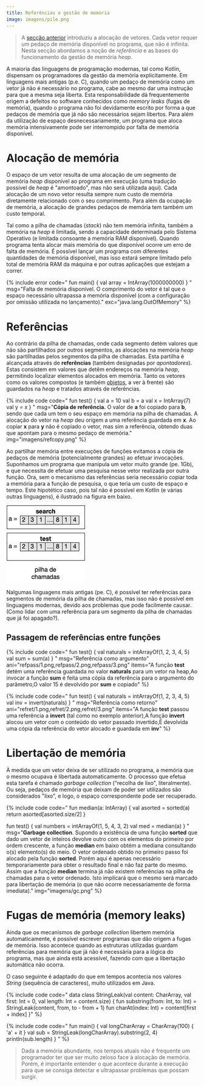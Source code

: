 ```yaml
---
title: Referências e gestão de memória
image: imagens/pile.png
---
```

>A [secção anterior](vetores) introduziu a alocação de vetores. Cada vetor requer um pedaço de memória disponível no programa, que não é infinita. Nesta secção abordamos a noção de *referência* e as bases do funcionamento da gestão de memória *heap*.

A maioria das linguagens de programação modernas, tal como Kotlin, dispensam os programadores da gestão da memória explicitamente. Em linguagens mais antigas (p.e. C), quando um pedaço de memória como um vetor já não é necessário no programa, cabe ao mesmo dar uma instrução para que a mesma seja liberta. Esta responsabilidade dá frequentemente origem a defeitos no software conhecidos como *memory leaks* (fugas de memória), quando o programa não foi devidamente escrito por forma a que pedaços de memória que já não são necessários sejam libertos. Para além da utilização de espaço desnecessariamente, um programa que aloca memória intensivamente pode ser interrompido por falta de memória disponível.


# Alocação de memória
O espaço de um vetor resulta de uma alocação de um segmento de memória *heap* disponível ao programa em execução (uma tradução possível de *heap* é "amontoado", mas não será utilizada aqui). Cada alocação de um novo vetor resulta sempre num custo de memória diretamente relacionado com o seu comprimento. Para além da ocupação de memória, a alocação de grandes pedaços de memória tem também um custo temporal.

Tal como a pilha de chamadas (*stack*) não tem memória infinita, também a memória na *heap* é limitada, sendo a capacidade determinada pelo Sistema Operativo (e limitada consoante a memória RAM disponível). Quando programa tenta alocar mais memória do que disponível ocorre um erro de falta de memória. É possível lançar um programa com diferentes quantidades de memória disponível, mas isso estará sempre limitado pelo total de memória RAM da máquina e por outras aplicações que estejam a correr.

{% include error code="
fun main() {
    val array = IntArray(1000000000)
}
"
msg="Falta de memória disponível. O comprimento do vetor é tal que o espaço necessário ultrapassa a memória disponível (com a configuração por omissão utilizada no lançamento)."
exc="java.lang.OutOfMemory"
 %}


# Referências

Ao contrário da pilha de chamadas, onde cada segmento detém valores que não são partilhados por outros segmentos, as alocações na memória *heap* são partilhadas pelos segmentos da pilha de chamadas. Esta partilha é alcançada através de **referências** (também designadas por *apontadores*).  Estas consistem em valores que detêm endereços na memória *heap*, permitindo localizar elementos alocados em memória. Tanto os vetores como os valores compostos (e também [objetos](../06_objetos/objetos), a ver à frente) são guardados na *heap* e tratados através de referências.

{% include code code="
fun test() {
    val a = 10
    val b = a
    val x = IntArray(7)
    val y = x
}
"
msg="<b>Cópia de referência.</b> O valor de <b>a</b> foi copiado para <b>b</b>, sendo que cada um tem o seu espaço em memória na pilha de chamadas. A alocação do vetor na <i>heap</i> deu origem a uma referência guardada em <b>x</b>. Ao copiar <b>x</b> para <b>y</b> não é copiado o vetor, mas sim a referência, obtendo duas que apontam para o mesmo pedaço de memória."
img="imagens/refcopy.png"
%}

Ao partilhar memória entre execuções de funções evitamos a cópia de pedaços de memória (potencialmente grandes) ao efetuar invocações. Suponhamos um programa que manipula um vetor muito grande (pe. 1Gb), e que necessita de efetuar uma pesquisa nesse vetor realizada por outra função. Ora, sem o mecanismo das referências seria necessário copiar toda a memória para a função de pesquisa, o que teria um custo de espaço e tempo. Este hipotético caso, pois tal não é possível em Kotlin (e várias outras linguagens), é ilustrado na figura em baixo.

![](imagens/testsearch.png)

Nalgumas linguagens mais antigas (pe. C), é possível ter referências para segmentos de memória da pilha de chamadas, mas isso  não é possível em linguagens modernas, devido aos problemas que pode facilmente causar. (Como lidar com uma referência para um segmento da pilha de chamadas que já foi apagado?).



## Passagem de referências entre funções

{% include code code="
fun test() {
    val naturals = intArrayOf(1, 2, 3, 4, 5)
    val sum = sum(a)
}
"
msg="Referência como argumento"
ani="refpass/1.png,refpass/2.png,refpass/3.png"
items="A função <b>test</b> detém uma referência guardada no valor <b>naturals</b> para um vetor na heap,Ao invocar a função <b>sum</b> é feita uma cópia da referência para o argumento do parâmetro,O valor 15 é devolvido por <b>sum</b> e copiado"
%}

{% include code code="
fun test() {
    val naturals = intArrayOf(1, 2, 3, 4, 5)
    val inv = invert(naturals)
}
"
msg="Referência como retorno"
ani="refret/1.png,refret/2.png,refret/3.png"
items="A função <b>test</b> passou uma referência a <b>invert</b> (tal como no exemplo anterior),A função <b>invert</b> alocou um vetor com o conteúdo do vetor passado invertido,É devolvida uma cópia da referência do vetor alocado e guardada em <b>inv</b>"
%}




# Libertação de memória
À medida que um vetor deixa de ser utilizado no programa, a memória que o mesmo ocupava é libertada automaticamente. O processo que efetua esta tarefa é chamado *garbage collection* ("recolha de lixo", literalmente). Ou seja, pedaços de memória que deixam de poder ser utilizados são considerados "lixo", e logo, o espaço correspondente pode ser recuperado.



{% include code code="
fun median(a: IntArray) {
    val asorted = sorted(a)
    return asorted[asorted.size/2]
}

fun test() {
  val numbers = intArrayOf(1, 5, 4, 3, 2)
  val med = median(a)
}
"
msg="<b>Garbage collection</b>. Supondo a existência de uma função <b>sorted</b> que dado um vetor de inteiros devolve outro com os elementos do primeiro por ordem crescente, a função <b>median</b> em baixo obtém a mediana consultando o(s) elemento(s) do meio. O vetor ordenado obtido no primeiro passo foi alocado pela função <b>sorted</b>. Porém aqui é apenas necessário temporariamente para obter o resultado final e não faz parte do mesmo. Assim que a função <b>median</b> termina já não existem referências na pilha de chamadas para o vetor ordenado. Isto implicará que o mesmo será marcado para libertação de memória (o que não ocorre necessariamente de forma imediata)."
img="imagens/gc.png"
%}


# Fugas de memória (memory leaks)
Ainda que os mecanismos de *garbage collection* libertem memória automaticamente, é possível escrever programas que dão origem a fugas de memória. Isso acontece quando as estruturas utilizadas guardam referências para memória que já não é necessária para a lógica do programa, mas que ainda está acessível, fazendo com que a libertação automática não ocorra.

O caso seguinte é adaptado do que em tempos acontecia nos valores *String* (sequência de caracteres), muito utilizados em Java.

{% include code code="
data class StringLeak(val content: CharArray, val first: Int = 0, val length: Int = content.size) {
    fun substring(from: Int, to: Int) = StringLeak(content, from, to - from + 1)
    fun charAt(index: Int) = content[first + index]
}"
%}

{% include code code="
fun main() {
    val longCharArray = CharArray(100) { 'a' + it }
    val sub = StringLeak(longCharArray).substring(2, 4)
    println(sub.length)
}
"
%}

>Dada a memória abundante, nos tempos atuais não é frequente um programador ter que ser muito zeloso face à alocação de memória. Porém, é importante entender o que acontece durante a execução para que se consiga detectar e ultrapassar problemas que possam surgir.
